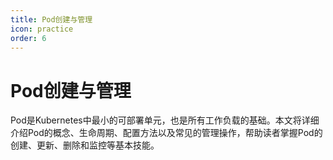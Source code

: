 ```yaml
---
title: Pod创建与管理
icon: practice
order: 6
---
```


# Pod创建与管理

Pod是Kubernetes中最小的可部署单元，也是所有工作负载的基础。本文将详细介绍Pod的概念、生命周期、配置方法以及常见的管理操作，帮助读者掌握Pod的创建、更新、删除和监控等基本技能。
